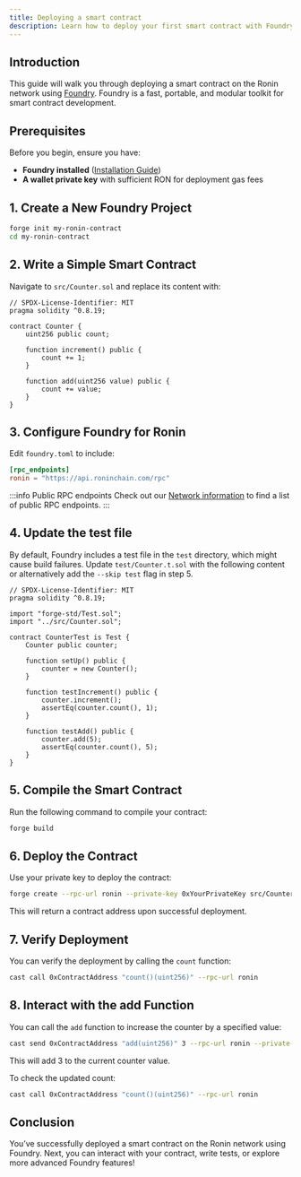 ```yaml
---
title: Deploying a smart contract
description: Learn how to deploy your first smart contract with Foundry.
---
```


## Introduction

This guide will walk you through deploying a smart contract on the Ronin network using [Foundry](https://book.getfoundry.sh/). Foundry is a fast, portable, and modular toolkit for smart contract development.

## Prerequisites

Before you begin, ensure you have:

- **Foundry installed** ([Installation Guide](https://book.getfoundry.sh/getting-started/installation))
- **A wallet private key** with sufficient RON for deployment gas fees

## 1. Create a New Foundry Project

```sh
forge init my-ronin-contract
cd my-ronin-contract
```

## 2. Write a Simple Smart Contract

Navigate to `src/Counter.sol` and replace its content with:

```solidity
// SPDX-License-Identifier: MIT
pragma solidity ^0.8.19;

contract Counter {
    uint256 public count;

    function increment() public {
        count += 1;
    }

    function add(uint256 value) public {
        count += value;
    }
}
```

## 3. Configure Foundry for Ronin

Edit `foundry.toml` to include:

```toml
[rpc_endpoints]
ronin = "https://api.roninchain.com/rpc"
```

:::info Public RPC endpoints
Check out our [Network information](/developers/network) to find a list of public RPC endpoints.
:::

## 4. Update the test file

By default, Foundry includes a test file in the `test` directory, which might cause build failures. Update `test/Counter.t.sol` with the following content or alternatively add the `--skip test` flag in step 5.

```solidity
// SPDX-License-Identifier: MIT
pragma solidity ^0.8.19;

import "forge-std/Test.sol";
import "../src/Counter.sol";

contract CounterTest is Test {
    Counter public counter;

    function setUp() public {
        counter = new Counter();
    }

    function testIncrement() public {
        counter.increment();
        assertEq(counter.count(), 1);
    }

    function testAdd() public {
        counter.add(5);
        assertEq(counter.count(), 5);
    }
}
```

## 5. Compile the Smart Contract

Run the following command to compile your contract:

```sh
forge build
```

## 6. Deploy the Contract

Use your private key to deploy the contract:

```sh
forge create --rpc-url ronin --private-key 0xYourPrivateKey src/Counter.sol:Counter --legacy
```

This will return a contract address upon successful deployment.

## 7. Verify Deployment

You can verify the deployment by calling the `count` function:

```sh
cast call 0xContractAddress "count()(uint256)" --rpc-url ronin
```

## 8. Interact with the add Function

You can call the `add` function to increase the counter by a specified value:

```sh
cast send 0xContractAddress "add(uint256)" 3 --rpc-url ronin --private-key 0xYourPrivateKey --legacy
```

This will add 3 to the current counter value.

To check the updated count:

```sh
cast call 0xContractAddress "count()(uint256)" --rpc-url ronin
```

## Conclusion

You’ve successfully deployed a smart contract on the Ronin network using Foundry. Next, you can interact with your contract, write tests, or explore more advanced Foundry features!